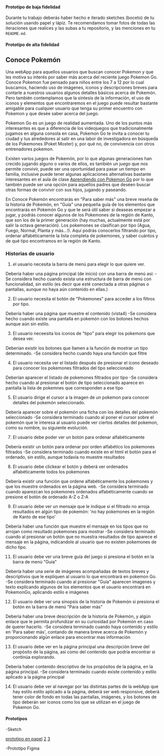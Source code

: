 

#### Prototipo de baja fidelidad

Durante tu trabajo deberás haber hecho e iterado sketches (boceto) de tu
solución usando papel y lápiz. Te recomendamos tomar fotos de todas las
iteraciones que realices y las subas a tu repositorio, y las menciones en tu
`README.md`.

#### Prototipo de alta fidelidad


## Conoce Pokemón 

Una webApp para aquellos usuarios que buscan conocer Pokemon y que les motiva su interés por saber más acerca del reciente juego Pokemon Go. Conoce Pokemon fue pensado para niños entre los 7 a 12 por lo cual buscamos, haciendo uso de imágenes, íconos y descripciones breves para contarle a nuestros usuarios algunos detalles básicos acerca de Pokemón. Pero también contemplamos que la sintesis de la información, el uso de iconos y elementos que encontraremos en el juego puede resultar bastante amigable para cualquier usuario que tenga su primer encuentro con Pokemon y que desée saber acerca del juego.  

Pokemon Go es un juego de realidad aumentada. Uno de los puntos más interesantes es que a diferencia de los videojuegos que tradicionalmente jugamos en alguna consola en casa, Pokemon Go te invita a conocer tu ciudad y tus alrededores al salir en una labor de investigadora en búsqueda de los Pokemones (Poket Moster) y, por qué no, de convivencia con otros entrenadores pokemon.

Existen varios juegos de Pokemón, por lo que algunas generaciones han crecido jugando alguno o varios de ellos, es también un juego que nos permite convivir, puede ser una oportunidad para pasar un tiempo en familia, inclusive puede tener algunas aplicaciones alternativas bastante interesantes en el aula de clase [Aprendiendo con Pokemon Go](https://kids.nationalgeographic.com/family/learning-with-pokemon-go/) por lo que también puede ser una opción para aquellos padres que deséen buscar otras formas de convivir con sus hijos, jugando y paseando. 

En Conoce Pokemón encontrarás en "Para saber más" una breve reseña de la historia de Pokemón, en "Guía" una pequeña guía de los elementos que encontrarás en Pokemón Go y que te será útil saber si deaseas empezar a jugar, y podrás conocer algunos de los Pokemones de la región de Kanto, que son los de la primer generación (hay muchas, actualmente está por salir la octava generación). Los pokemones se clasifican por tipo (Agua, Fuego, Normal, Planta y más...!). Aquí podrás conocerlos filtrando por tipo, ordenar alfabéticamente la lista completa de pokemones, y saber cuántos y de qué tipo encontramos en la región de Kanto. 




### Historias de usuario

1. el usuario necesita la barra de menú para elegir lo que quiere ver. 

Debería haber una página principal (de inicio) con una barra de menú así: 
-Se considera hecho cuando exista una estructura de barra de menú con funcionalidad, sin estilo (es decir que esté conectada a otras páginas o pantallas, aunque no haya aún contenido en ellas.)

2. El usuario necesita el botón de "Pokemones" para acceder a los filtros por tipo.

Debería haber una página que muestre el contenido (vista4)
-Se considera hecho cuando existe una pantalla en pokemón con los botones hechos aunque aún sin estilo. 

3. El usuario neceesita los íconos de "tipo" para elegir los pokemons que desea ver.

Deberían existir los botones que llamen a la función de mostrar un tipo determinado.
-Se considera hecho cuando haya una función que filtre

4. El usuario necesita ver el listado después de presionar el ícono deseado para conocer los pokemones filtrados del tipo seleccionado

Deberían aparecer el listado de pokemones filtrados por tipo
-Se considera hecho cuando al presionar el botón de tipo seleccionado aparece en pantalla la lista de pokemnes que corresponden a ese tipo

5. El usuario dirige el cursor a la imagen de un pokemon para conocer detalles del pokemón seleccionado. 

Debería aparecer sobre el pokemón una ficha con los detalles del pokemón seleccionado
-Se considera terminado cuando al poner el cursor sobre el pokemón que le interesa al usuario puede ver ciertos detalles del pokemon, como su nombre, su siguiente evolución.

7. El usuario debe poder ver un botón para ordenar alfabéticamente

Debería existir un botón para ordenar por orden alfabético los pokemones filtrados
-Se considera terminado cuando existe en el html el botón para el ordenado, sin estilo, aunque todavía no muestre resultados

8. El usuario debe clickear el botón y deberá ver ordenados alfabéticamente todos los pokemones

Debería existir una función que ordene alfabéticamente los pokemones y que los muestre ordenados en la página web. 
-Se considera terminado cuando aparezcan los pokemones ordenados alfabéticamente cuando se presione el botón de ordenado A-Z o Z-A

9. El usuario debe ver un mensaje que le indique si el filtrado no arroja resultados en algún tipo de pokemón: 'no hay pokemones en la región de Kanto de ese tipo'

Debería haber una función que muestre el mensaje en los tipos que no arrojan como resultado pokemones para mostrar
-Se considera terminado cuando al presionar un botón que no muestra resultados de tipo aparece el mensaje en la página, indicandole al usuario que no existen pokemones de dicho tipo.

11. El usuario debe ver una breve guía del juego si presiona el botón en la barra de menú "Guía"

Debería haber una serie de imágenes acompañadas de textos breves y descriptivos que le expliquen al usuario lo que encontrará en pokemon Go.
-Se considera terminado cuando al presionar "Guía" aparecen imagenes y texto explicando algunos de los elementos que el usuario encontrará en PokemonGo, aplicando estilo e imágenes


12. El usuario debe ver una sinopsis de la historia de Pokemón si presiona el botón en la barra de menú "Para saber más"

Debería haber una breve descripción de la historia de Pokemón, y algún enlace que le permita profundizar en su curiosidad por Pokemón en caso de querer hacerlo.
-Se considera terminado cuando haya contenido y estilo en 'Para saber más', contando de manera breve acerca de Pokemón y proporcionando algún enlace para encontrar mas información

13. El usuario debe ver en la página principal una descripción breve del propósito de la página, así como del contenido que podría encontrar si continúa explorando. 

Debería haber contenido descriptivo de los propósitos de la página, en la página principal. 
-Se considera terminado cuando existe contenido y estilo aplicado a la página principal

14. El usuario debe ver al navegar por las distintas partes de la webApp que hay estilo estilo aplicado a la página, deberá ser web responsive, deberá tener color de fondo en todas las pantallas, imágenes, y los botones de tipo deberán ser íconos como los que se utilizan en el juego de Pokemon Go. 





#### Prototipos

  -Sketch

[prototipo en papel](https://i.postimg.cc/CKwjRJSY/Whats-App-Image-2019-02-14-at-17-07-48.jpg)
[2](https://i.postimg.cc/QdQQNvL0/Whats-App-Image-2019-02-14-at-17-07-49.jpg)
[3](https://i.postimg.cc/s209b7Cr/Whats-App-Image-2019-02-14-at-17-07-49-1.jpg)


 -Prototipo Figma


 
